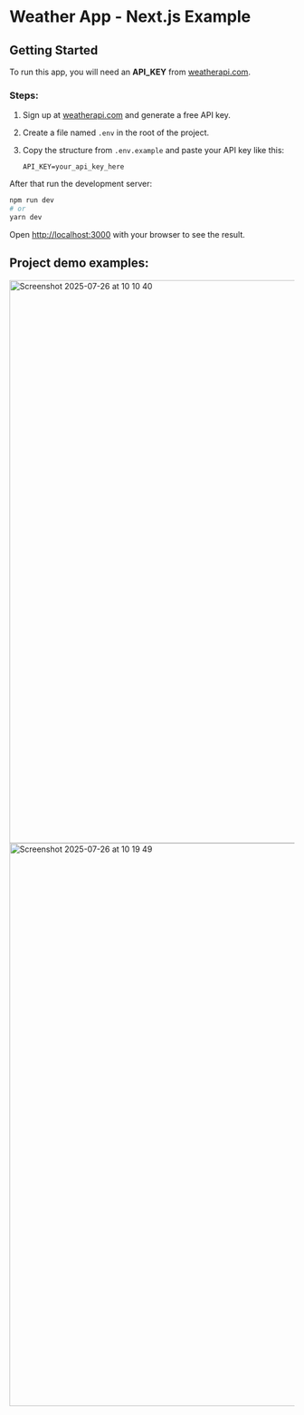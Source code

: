 # Weather App - Next.js Example

## Getting Started

To run this app, you will need an **API_KEY** from [weatherapi.com](https://www.weatherapi.com/).

### Steps:

1. Sign up at [weatherapi.com](https://www.weatherapi.com/) and generate a free API key.
2. Create a file named `.env` in the root of the project.
3. Copy the structure from `.env.example` and paste your API key like this:

   ```env
   API_KEY=your_api_key_here

After that run the development server:

```bash
npm run dev
# or
yarn dev
```

Open [http://localhost:3000](http://localhost:3000) with your browser to see the result.


## Project demo examples:
<img width="1775" height="993" alt="Screenshot 2025-07-26 at 10 10 40" src="https://github.com/user-attachments/assets/efbeb056-3e56-490f-9f69-ac7604e8ee7b" />

<img width="1775" height="993" alt="Screenshot 2025-07-26 at 10 19 49" src="https://github.com/user-attachments/assets/d85cffcc-0471-4e5c-ace3-dc476b51a8b3" />

